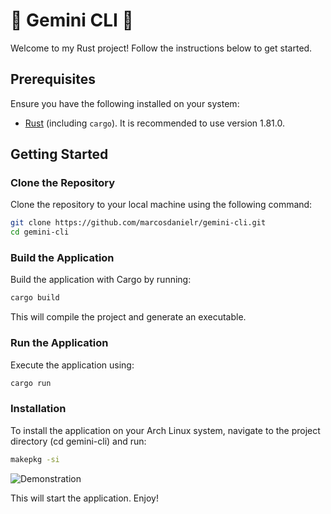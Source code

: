 # 🤖 Gemini CLI 🦀

Welcome to my Rust project! Follow the instructions below to get started.

## Prerequisites

Ensure you have the following installed on your system:

- [Rust](https://www.rust-lang.org/tools/install) (including `cargo`). It is recommended to use version 1.81.0.

## Getting Started

### Clone the Repository

Clone the repository to your local machine using the following command:

```bash
git clone https://github.com/marcosdanielr/gemini-cli.git
cd gemini-cli
```

### Build the Application

Build the application with Cargo by running:

```bash
cargo build
```

This will compile the project and generate an executable.

### Run the Application

Execute the application using:

```bash
cargo run
```

### Installation
To install the application on your Arch Linux system, navigate to the project directory (cd gemini-cli) and run:
```bash
makepkg -si
```


![Demonstration](https://i.imgur.com/mbVSo4S.png)

This will start the application. Enjoy!  

